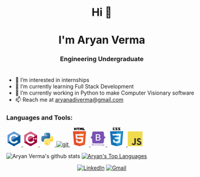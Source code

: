 <!-- # AryanVerma
👋 Hi, I’m @Aryan_Verma
👀 I’m interested in internships
🌱 I’m currently learning Python
📫 Reach me at  -->
<h1 align="center">Hi 👋</h1>
<h1 align="center">I'm Aryan Verma</h1>
<h3 align="center">Engineering Undergraduate<br /><br /></h3>

- 👀 I’m interested in internships
- 🌱 I’m currently learning Full Stack Development
- 🔭 I’m currently working in Python to make Computer Visionary software
- 📫 Reach me at aryanadiverma@gmail.com

<h3 align="left">Languages and Tools:</h3>
<p align="left"> 
 <a href="https://www.cprogramming.com/" target="_blank"> 
 <img src="https://raw.githubusercontent.com/devicons/devicon/master/icons/c/c-original.svg" alt="c" width="40" height="40"/> </a> 
 <a href="https://www.w3schools.com/cpp/" target="_blank"> <img src="https://raw.githubusercontent.com/devicons/devicon/master/icons/cplusplus/cplusplus-original.svg" alt="cplusplus" width="40" height="40"/> </a>
 <a href="https://www.python.org" target="_blank"> <img src="https://raw.githubusercontent.com/devicons/devicon/master/icons/python/python-original.svg" alt="python" width="40" height="40"/> </a>
 <a href="https://git-scm.com/" target="_blank"> <img src="https://www.vectorlogo.zone/logos/git-scm/git-scm-icon.svg" alt="git" width="40" height="40"/> </a> 
 <a href="https://www.w3.org/html/" target="_blank"> <img src="https://raw.githubusercontent.com/devicons/devicon/master/icons/html5/html5-original-wordmark.svg" alt="html5" width="50" height="50"/> </a> 
 <a href="https://getbootstrap.com" target="_blank"> <img src="https://raw.githubusercontent.com/devicons/devicon/master/icons/bootstrap/bootstrap-plain-wordmark.svg" alt="bootstrap" width="40" height="40"/> </a>
 <a href="https://www.w3.org/Style/CSS/" target="_blank"> <img src="https://raw.githubusercontent.com/devicons/devicon/master/icons/css3/css3-original-wordmark.svg" alt="css3" width="50" height="50"/> </a> 
 <a href="https://developer.mozilla.org/en-US/docs/Web/JavaScript" target="_blank"> <img src="https://raw.githubusercontent.com/devicons/devicon/master/icons/javascript/javascript-original.svg" alt="javascript" width="40" height="40"/> </a>
</p>

![Aryan Verma's github stats](https://github-readme-stats.vercel.app/api?username=aryanverma7&show_icons=true&hide_border=true&theme=github_dark)
  <a href="https://github.com/anuraghazra/github-readme-stats"><img alt="Aryan's Top Languages" src="https://github-readme-stats.vercel.app/api/top-langs/?username=aryanverma7&layout=compact&theme=github_dark&hide_border=true" /></a>
<br/>
<p align="center">
<a href="https://www.linkedin.com/in/aryverma/"><img alt="LinkedIn" title="LinkedIn" src="https://img.shields.io/badge/-LinkedIn-0077B5?style=for-the-badge&logo=linkedin&logoColor=white"/></a>
<a href="mailto:aryannnv@gmail.com"><img alt="Gmail" title="Mail" src="https://img.shields.io/badge/-Gmail-F0F6FC?style=for-the-badge&logo=gmail&logoColor=#EA4335"/></a>
 </p>
<br/>
